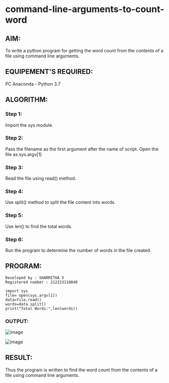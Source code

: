 # command-line-arguments-to-count-word
## AIM:
To write a python program for getting the word count from the contents of a file using command line arguments.
## EQUIPEMENT'S REQUIRED: 
PC
Anaconda - Python 3.7
## ALGORITHM: 
### Step 1:
Import the sys module.
### Step 2: 
Pass the filename as the first argument after the name of script. Open the file as sys.argv[1]
### Step 3: 
Read the file using read() method.
### Step 4:  
Use split() method to split the file content into words.
### Step 5: 
Use len() to find the total words.
### Step 6: 
Run the program to determine the number of words in the file created.
## PROGRAM:
```
Developed by : SHARMITHA V
Registered number : 212223110048

import sys
file= open(sys.argv[1])
data=file.read()
words=data.split()
print("Total Words:",len(words))
```

### OUTPUT:
![image](https://github.com/sharmitha3/command-line-arguments-to-count-word/assets/145974496/94a75482-c528-4eba-ac55-cff9edee4477)

![image](https://github.com/sharmitha3/command-line-arguments-to-count-word/assets/145974496/0eb7542f-7385-463d-beab-2713e2cde51f)



## RESULT:
Thus the program is written to find the word count from the contents of a file using command line arguments.

